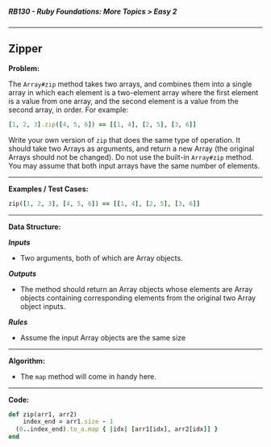 ##### RB130 - Ruby Foundations: More Topics > Easy 2

---

## Zipper

**Problem:**  

The `Array#zip` method takes two arrays, and combines them into a single array in which each element is a two-element array where the first element is a value from one array, and the second element is a value from the second array, in order. For example:

```ruby
[1, 2, 3].zip([4, 5, 6]) == [[1, 4], [2, 5], [3, 6]]
```

Write your own version of `zip` that does the same type of operation. It should take two Arrays as arguments, and return a new Array (the original Arrays should not be changed). Do not use the built-in `Array#zip` method. You may assume that both input arrays have the same number of elements.

---

**Examples / Test Cases:**  

```ruby
zip([1, 2, 3], [4, 5, 6]) == [[1, 4], [2, 5], [3, 6]]
```

---

**Data Structure:**  

**_Inputs_**

* Two arguments, both of which are Array objects.

**_Outputs_**

* The method should return an Array objects whose elements are Array objects containing corresponding elements from the original two Array object inputs.

**_Rules_**

* Assume the input Array objects are the same size

---

**Algorithm:**

* The `map` method will come in handy here.

---

**Code:**

```ruby
def zip(arr1, arr2)
	index_end = arr1.size - 1
  (0..index_end).to_a.map { |idx| [arr1[idx], arr2[idx]] }
end
```



